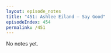 ```yaml
---
layout: episode_notes
title: "451: Ashlee Eiland — Say Good"
episodeIndex: 454
permalink: /451
---
```

No notes yet.

